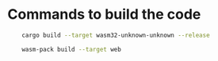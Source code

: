 # Commands to build the code
```bash
    cargo build --target wasm32-unknown-unknown --release
```
```bash
    wasm-pack build --target web
```